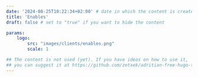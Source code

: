 ```yaml
---
date: '2024-08-25T10:22:34+02:00' # date in which the content is created - defaults to "today"
title: 'Enables'
draft: false # set to "true" if you want to hide the content 

params:
    logo:
        src: "images/clients/enables.png"
        scale: 1

## The content is not used (yet). If you have ideas on how to use it, 
## you can suggest it at https://github.com/zetxek/adritian-free-hugo-theme/discussions 
---
```

